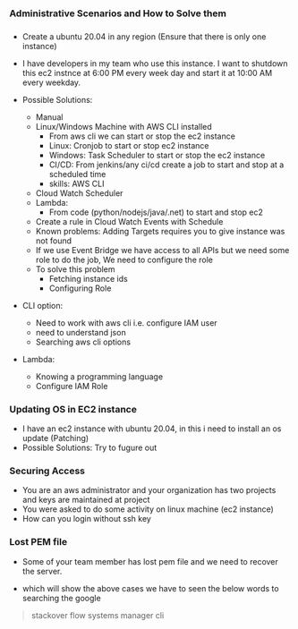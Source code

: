 ### Administrative Scenarios and How to Solve them

### 
* Create a ubuntu 20.04 in any region (Ensure that there is only one instance)
* I have developers in my team who use this instance. I want to shutdown this ec2 instnce at 6:00 PM every week day and start it at 10:00 AM every weekday.
* Possible Solutions:
    * Manual
    * Linux/Windows Machine with AWS CLI installed
        * From aws cli we can start or stop the ec2 instance
        * Linux: Cronjob to start or stop ec2 instance
        * Windows: Task Scheduler to start or stop the ec2 instance
        * CI/CD: From jenkins/any ci/cd create a job to start and stop at a scheduled time
        * skills: AWS CLI
    * Cloud Watch Scheduler
    * Lambda:
       * From code (python/nodejs/java/.net) to start and stop ec2 
    * Create a rule in Cloud Watch Events with Schedule
    * Known problems: Adding Targets requires you to give instance was not found
    * If we use Event Bridge we have access to all APIs but we need some role to do the job, We need to configure the role
    * To solve this problem
       * Fetching instance ids
       * Configuring Role

* CLI option:
   * Need to work with aws cli i.e. configure IAM user
   * need to understand json
   * Searching aws cli options
* Lambda:
    * Knowing a programming language
    * Configure IAM Role



### Updating OS in EC2 instance
* I have an ec2 instance with ubuntu 20.04, in this i need to install an os update (Patching)
* Possible Solutions: Try to fugure out 


### Securing Access
* You are an aws administrator and your organization has two projects and keys are maintained at project
* You were asked to do some activity on linux machine (ec2 instance)
* How can you login without ssh key


### Lost PEM file
* Some of your team member has lost pem file and we need to recover the server.



* which will show the above cases we have to seen the below words to searching the google 
> stackover flow
> systems manager 
> cli

